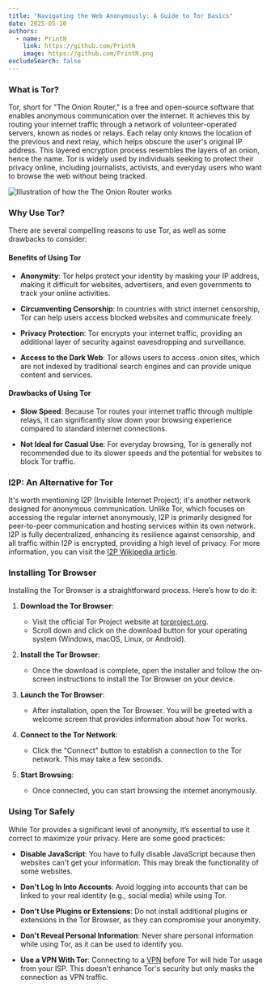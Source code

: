 ```yaml
---
title: "Navigating the Web Anonymously: A Guide to Tor Basics"
date: 2025-05-10
authors:
  - name: PrintN
    link: https://github.com/PrintN
    image: https://github.com/PrintN.png
excludeSearch: false
---
```

### What is Tor?
Tor, short for "The Onion Router," is a free and open-source software that enables anonymous communication over the internet. It achieves this by routing your internet traffic through a network of volunteer-operated servers, known as nodes or relays. Each relay only knows the location of the previous and next relay, which helps obscure the user's original IP address. This layered encryption process resembles the layers of an onion, hence the name. Tor is widely used by individuals seeking to protect their privacy online, including journalists, activists, and everyday users who want to browse the web without being tracked.

![Illustration of how the The Onion Router works](../../images/articles/navigating-the-web-anonymously-a-guide-to-tor-basics/how-tor-works.webp)

### Why Use Tor?
There are several compelling reasons to use Tor, as well as some drawbacks to consider:

#### Benefits of Using Tor
- **Anonymity**: Tor helps protect your identity by masking your IP address, making it difficult for websites, advertisers, and even governments to track your online activities.

- **Circumventing Censorship**: In countries with strict internet censorship, Tor can help users access blocked websites and communicate freely.

- **Privacy Protection**: Tor encrypts your internet traffic, providing an additional layer of security against eavesdropping and surveillance.

- **Access to the Dark Web**: Tor allows users to access .onion sites, which are not indexed by traditional search engines and can provide unique content and services.

#### Drawbacks of Using Tor
- **Slow Speed**: Because Tor routes your internet traffic through multiple relays, it can significantly slow down your browsing experience compared to standard internet connections.

- **Not Ideal for Casual Use**: For everyday browsing, Tor is generally not recommended due to its slower speeds and the potential for websites to block Tor traffic.

### I2P: An Alternative for Tor
It's worth mentioning I2P (Invisible Internet Project); it's another network designed for anonymous communication. Unlike Tor, which focuses on accessing the regular internet anonymously, I2P is primarily designed for peer-to-peer communication and hosting services within its own network. I2P is fully decentralized, enhancing its resilience against censorship, and all traffic within I2P is encrypted, providing a high level of privacy. For more information, you can visit the [I2P Wikipedia article](https://en.wikipedia.org/wiki/I2P).

### Installing Tor Browser
Installing the Tor Browser is a straightforward process. Here’s how to do it:
1. **Download the Tor Browser**:
   - Visit the official Tor Project website at [torproject.org](https://www.torproject.org/download/).
   - Scroll down and click on the download button for your operating system (Windows, macOS, Linux, or Android).

2. **Install the Tor Browser**:
   - Once the download is complete, open the installer and follow the on-screen instructions to install the Tor Browser on your device.

3. **Launch the Tor Browser**:
   - After installation, open the Tor Browser. You will be greeted with a welcome screen that provides information about how Tor works.

4. **Connect to the Tor Network**:
   - Click the "Connect" button to establish a connection to the Tor network. This may take a few seconds.

5. **Start Browsing**:
   - Once connected, you can start browsing the internet anonymously.

### Using Tor Safely
While Tor provides a significant level of anonymity, it’s essential to use it correct to maximize your privacy. Here are some good practices:
- **Disable JavaScript**: You have to fully disable JavaScript because then websites can't get your information. This may break the functionality of some websites.

- **Don't Log In Into Accounts**: Avoid logging into accounts that can be linked to your real identity (e.g., social media) while using Tor.

- **Don't Use Plugins or Extensions**: Do not install additional plugins or extensions in the Tor Browser, as they can compromise your anonymity.

- **Don't Reveal Personal Information**: Never share personal information while using Tor, as it can be used to identify you.

- **Use a VPN With Tor**: Connecting to a [VPN](/articles/what-is-a-vpn-and-should-you-use-one) before Tor will hide Tor usage from your ISP. This doesn’t enhance Tor's security but only masks the connection as VPN traffic.

